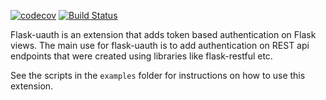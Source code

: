 [![codecov](https://codecov.io/gh/pmatigakis/flask-uauth/branch/develop/graph/badge.svg)](https://codecov.io/gh/pmatigakis/flask-uauth)
[![Build Status](https://travis-ci.org/pmatigakis/flask-uauth.svg?branch=develop)](https://travis-ci.org/pmatigakis/flask-uauth)

Flask-uauth is an extension that adds token based authentication on Flask views.
The main use for flask-uauth is to add authentication on REST api endpoints that 
were created using libraries like flask-restful etc.

See the scripts in the `examples` folder for instructions on how to use this extension.
